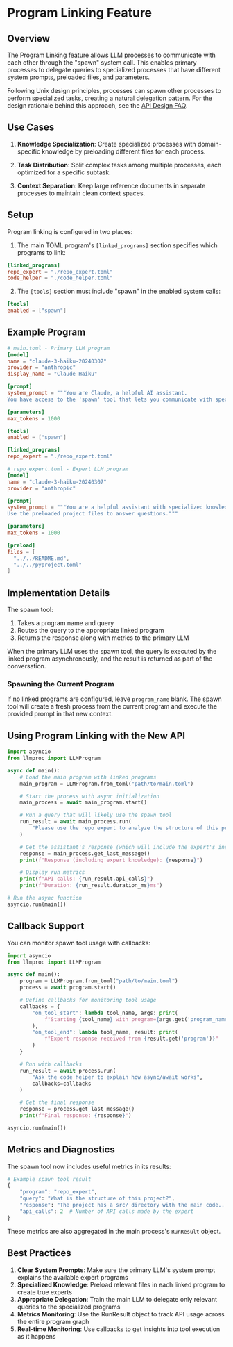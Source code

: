 # Program Linking Feature

## Overview

The Program Linking feature allows LLM processes to communicate with each other through the "spawn" system call. This enables primary processes to delegate queries to specialized processes that have different system prompts, preloaded files, and parameters.

Following Unix design principles, processes can spawn other processes to perform specialized tasks, creating a natural delegation pattern. For the design rationale behind this approach, see the [API Design FAQ](../FAQ.md#why-implement-program-linking-as-a-spawn-tool).

## Use Cases

1. **Knowledge Specialization**: Create specialized processes with domain-specific knowledge by preloading different files for each process.

2. **Task Distribution**: Split complex tasks among multiple processes, each optimized for a specific subtask.

3. **Context Separation**: Keep large reference documents in separate processes to maintain clean context spaces.

## Setup

Program linking is configured in two places:

1. The main TOML program's `[linked_programs]` section specifies which programs to link:

```toml
[linked_programs]
repo_expert = "./repo_expert.toml"
code_helper = "./code_helper.toml"
```

2. The `[tools]` section must include "spawn" in the enabled system calls:

```toml
[tools]
enabled = ["spawn"]
```

## Example Program

```toml
# main.toml - Primary LLM program
[model]
name = "claude-3-haiku-20240307"
provider = "anthropic"
display_name = "Claude Haiku"

[prompt]
system_prompt = """You are Claude, a helpful AI assistant.
You have access to the 'spawn' tool that lets you communicate with specialized experts."""

[parameters]
max_tokens = 1000

[tools]
enabled = ["spawn"]

[linked_programs]
repo_expert = "./repo_expert.toml"
```

```toml
# repo_expert.toml - Expert LLM program
[model]
name = "claude-3-haiku-20240307"
provider = "anthropic"

[prompt]
system_prompt = """You are a helpful assistant with specialized knowledge.
Use the preloaded project files to answer questions."""

[parameters]
max_tokens = 1000

[preload]
files = [
  "../../README.md",
  "../../pyproject.toml"
]
```

## Implementation Details

The spawn tool:
1. Takes a program name and query
2. Routes the query to the appropriate linked program
3. Returns the response along with metrics to the primary LLM

When the primary LLM uses the spawn tool, the query is executed by the linked program asynchronously, and the result is returned as part of the conversation.

### Spawning the Current Program

If no linked programs are configured, leave `program_name` blank. The spawn tool will create a fresh process from the current program and execute the provided prompt in that new context.

## Using Program Linking with the New API

```python
import asyncio
from llmproc import LLMProgram

async def main():
    # Load the main program with linked programs
    main_program = LLMProgram.from_toml("path/to/main.toml")

    # Start the process with async initialization
    main_process = await main_program.start()

    # Run a query that will likely use the spawn tool
    run_result = await main_process.run(
        "Please use the repo expert to analyze the structure of this project."
    )

    # Get the assistant's response (which will include the expert's insights)
    response = main_process.get_last_message()
    print(f"Response (including expert knowledge): {response}")

    # Display run metrics
    print(f"API calls: {run_result.api_calls}")
    print(f"Duration: {run_result.duration_ms}ms")

# Run the async function
asyncio.run(main())
```

## Callback Support

You can monitor spawn tool usage with callbacks:

```python
import asyncio
from llmproc import LLMProgram

async def main():
    program = LLMProgram.from_toml("path/to/main.toml")
    process = await program.start()

    # Define callbacks for monitoring tool usage
    callbacks = {
        "on_tool_start": lambda tool_name, args: print(
            f"Starting {tool_name} with program={args.get('program_name')}"
        ),
        "on_tool_end": lambda tool_name, result: print(
            f"Expert response received from {result.get('program')}"
        )
    }

    # Run with callbacks
    run_result = await process.run(
        "Ask the code helper to explain how async/await works",
        callbacks=callbacks
    )

    # Get the final response
    response = process.get_last_message()
    print(f"Final response: {response}")

asyncio.run(main())
```

## Metrics and Diagnostics

The spawn tool now includes useful metrics in its results:

```python
# Example spawn tool result
{
    "program": "repo_expert",
    "query": "What is the structure of this project?",
    "response": "The project has a src/ directory with the main code...",
    "api_calls": 2  # Number of API calls made by the expert
}
```

These metrics are also aggregated in the main process's `RunResult` object.

## Best Practices

1. **Clear System Prompts**: Make sure the primary LLM's system prompt explains the available expert programs
2. **Specialized Knowledge**: Preload relevant files in each linked program to create true experts
3. **Appropriate Delegation**: Train the main LLM to delegate only relevant queries to the specialized programs
4. **Metrics Monitoring**: Use the RunResult object to track API usage across the entire program graph
5. **Real-time Monitoring**: Use callbacks to get insights into tool execution as it happens
